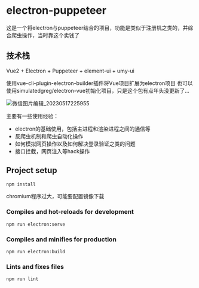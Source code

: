# electron-puppeteer

这是一个将electron与puppeteer结合的项目，功能是类似于注册机之类的，并综合爬虫操作，当时靠这个卖钱了

## 技术栈

Vue2 + Electron + Puppeteer + element-ui + umy-ui

使用vue-cli-plugin-electron-builder插件将Vue项目扩展为electron项目
也可以使用simulatedgreg/electron-vue初始化项目，只是这个包有点年头没更新了...


![微信图片编辑_20230517225955](https://github.com/lovelyJason/electron-puppeteer/assets/50656459/c92d16e2-e92f-421b-82c1-d66a2eca9a62)

主要有一些使用经验：
- electron的基础使用，包括主进程和渲染进程之间的通信等
- 反爬虫机制和爬虫自动化操作
- 如何模拟网页操作以及如何解决登录验证之类的问题
- 接口拦截，网页注入等hack操作


## Project setup
```
npm install
```
chromium程序过大，可能要配置镜像下载

### Compiles and hot-reloads for development
```
npm run electron:serve
```

### Compiles and minifies for production
```
npm run electron:build
```

### Lints and fixes files
```
npm run lint
```

